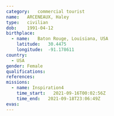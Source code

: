 ```yaml
---
category:	commercial tourist
name:	ARCENEAUX, Haley
type:	civilian
dob:	1991-04-12
birthplace:
  - name:	Baton Rouge, Louisiana, USA
    latitude:	30.4475
    longitude:	-91.178611
country:
  - USA
gender:	Female
qualifications:
references:
missions:
  - name: Inspiration4
    time_start:   2021-09-16T00:02:56Z
    time_end:   2021-09-18T23:06:49Z
evas:
---
```

